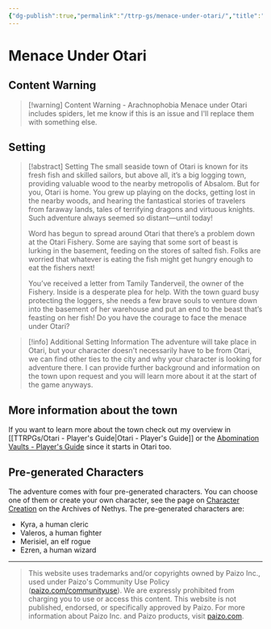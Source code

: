 ```yaml
---
{"dg-publish":true,"permalink":"/ttrp-gs/menace-under-otari/","title":"Menace Under Otari","created":"2023-05-13T06:04:55.089+02:00","updated":"2023-05-13T08:28:57.398+02:00"}
---
```



# Menace Under Otari

## Content Warning

> [!warning] Content Warning - Arachnophobia
> Menace under Otari includes spiders, let me know if this is an issue and I'll replace them with something else.

## Setting

> [!abstract] Setting
> The small seaside town of Otari is known for its fresh fish and skilled sailors, but above all, it’s a big logging town, providing valuable wood to the nearby metropolis of Absalom. But for you, Otari is home. You grew up playing on the docks, getting lost in the nearby woods, and hearing the fantastical stories of travelers from faraway lands, tales of terrifying dragons and virtuous knights. Such adventure always seemed so distant—until today!
> 
> Word has begun to spread around Otari that there’s a problem down at the Otari Fishery. Some are saying that some sort of beast is lurking in the basement, feeding on the stores of salted fish. Folks are worried that whatever is eating the fish might get hungry enough to eat the fishers next!
> 
> You’ve received a letter from Tamily Tanderveil, the owner of the Fishery. Inside is a desperate plea for help. With the town guard busy protecting the loggers, she needs a few brave souls to venture down into the basement of her warehouse and put an end to the beast that’s feasting on her fish! Do you have the courage to face the menace under Otari?

> [!info] Additional Setting Information
> The adventure will take place in Otari, but your character doesn't necessarily have to be from Otari, we can find other ties to the city and why your character is looking for adventure there. I can provide further background and information on the town upon request and you will learn more about it at the start of the game anyways.

## More information about the town

If you want to learn more about the town check out my overview in [[TTRPGs/Otari - Player's Guide\|Otari - Player's Guide]] or the [Abomination Vaults - Player's Guide](https://downloads.paizo.com/AbominationVaults_PlayersGuide.pdf) since it starts in Otari too.

## Pre-generated Characters

The adventure comes with four pre-generated characters. You can choose one of them or create your own character, see the page on [Character Creation](https://2e.aonprd.com/Rules.aspx?ID=66) on the Archives of Nethys. The pre-generated characters are:

- Kyra, a human cleric
- Valeros, a human fighter
- Merisiel, an elf rogue
- Ezren, a human wizard

---

> This website uses trademarks and/or copyrights owned by Paizo Inc., used under Paizo's Community Use Policy ([paizo.com/communityuse](http://paizo.com/communityuse)). We are expressly prohibited from charging you to use or access this content. This website is not published, endorsed, or specifically approved by Paizo. For more information about Paizo Inc. and Paizo products, visit [paizo.com](http://paizo.com/).